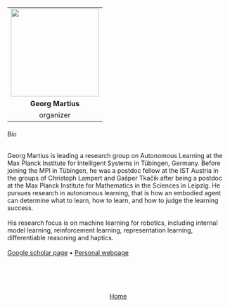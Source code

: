 ---
---

<br>
<br>


<div align="center">
  <table class="row">
    <tr>
    <td style="text-align: center"><img src="https://is.mpg.de/uploads/employee/image/661/thumb_ticker_Georg_2018_crop_small.jpg" style="width:200px;height:200px;"></td>
  </tr>
  <tr>
    <td style="text-align: center"><b>Georg Martius</b></td>
  </tr>
  <tr>
    <td style="text-align: center">organizer</td>
  </tr>
  </table>
</div>


###### Bio

Georg Martius is leading a research group on Autonomous Learning at the Max Planck Institute for Intelligent Systems in Tübingen, Germany. Before joining the MPI in Tübingen, he was a postdoc fellow at the IST Austria in the groups of Christoph Lampert and Gašper Tkačik after being a postdoc at the Max Planck Institute for Mathematics in the Sciences in Leipzig. He pursues research in autonomous learning, that is how an embodied agent can determine what to learn, how to learn, and how to judge the learning success. 
<br>
<br>
His research focus is on machine learning for robotics, including internal model learning, reinforcement learning, representation learning, differentiable reasoning and haptics. 
<br>
<br>
<a href="https://scholar.google.com/citations?user=b-JF-UIAAAAJ&hl=fr&oi=ao">Google scholar page</a> &bull; <a href="https://is.mpg.de/person/gmartius">Personal webpage</a>

<br>
<br>
<br>
<br>


<div align="center">
	<a href="https://imolconf2023.github.io/">Home</a>
</div>

<br>
<br>

